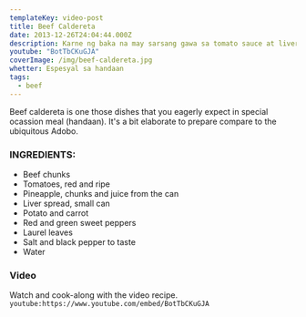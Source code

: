 ```yaml
---
templateKey: video-post
title: Beef Caldereta
date: 2013-12-26T24:04:44.000Z
description: Karne ng baka na may sarsang gawa sa tomato sauce at liver spread
youtube: "BotTbCKuGJA"
coverImage: /img/beef-caldereta.jpg
whetter: Espesyal sa handaan
tags:
  - beef
---
```


Beef caldereta is one those dishes that you eagerly expect in special ocassion meal (handaan). It's a bit elaborate to prepare compare to the ubiquitous Adobo.

### INGREDIENTS:

- Beef chunks
- Tomatoes, red and ripe
- Pineapple, chunks and juice from the can
- Liver spread, small can
- Potato and carrot
- Red and green sweet peppers
- Laurel leaves
- Salt and black pepper to taste
- Water

### Video
Watch and cook-along with the video recipe.
`youtube:https://www.youtube.com/embed/BotTbCKuGJA`
